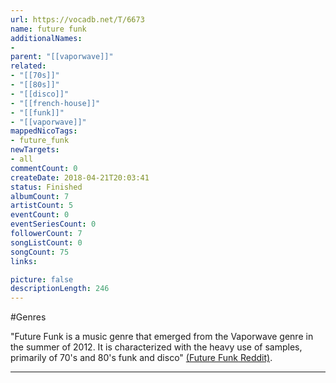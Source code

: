 ```yaml
---
url: https://vocadb.net/T/6673
name: future funk
additionalNames: 
- 
parent: "[[vaporwave]]"
related:
- "[[70s]]"
- "[[80s]]"
- "[[disco]]"
- "[[french-house]]"
- "[[funk]]"
- "[[vaporwave]]"
mappedNicoTags:
- future_funk
newTargets:
- all
commentCount: 0
createDate: 2018-04-21T20:03:41
status: Finished
albumCount: 7
artistCount: 5
eventCount: 0
eventSeriesCount: 0
followerCount: 7
songListCount: 0
songCount: 75
links: 

picture: false
descriptionLength: 246
---
```


#Genres

"Future Funk is a music genre that emerged from the Vaporwave genre in the summer of 2012. It is characterized with the heavy use of samples, primarily of 70's and 80's funk and disco" [(Future Funk Reddit)](https://www.reddit.com/r/futurefunk/).

---

